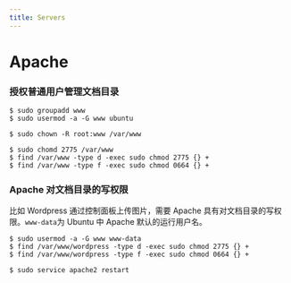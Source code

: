 ```yaml
---
title: Servers
---
```


Apache
======

### 授权普通用户管理文档目录

	$ sudo groupadd www
	$ sudo usermod -a -G www ubuntu

	$ sudo chown -R root:www /var/www

	$ sudo chomd 2775 /var/www
	$ find /var/www -type d -exec sudo chmod 2775 {} +
	$ find /var/www -type f -exec sudo chmod 0664 {} +

### Apache 对文档目录的写权限

比如 Wordpress 通过控制面板上传图片，需要 Apache 具有对文档目录的写权限。`www-data`为 Ubuntu 中 Apache 默认的运行用户名。

	$ sudo usermod -a -G www www-data
	$ find /var/www/wordpress -type d -exec sudo chmod 2775 {} +
	$ find /var/www/wordpress -type f -exec sudo chmod 0664 {} +

	$ sudo service apache2 restart


